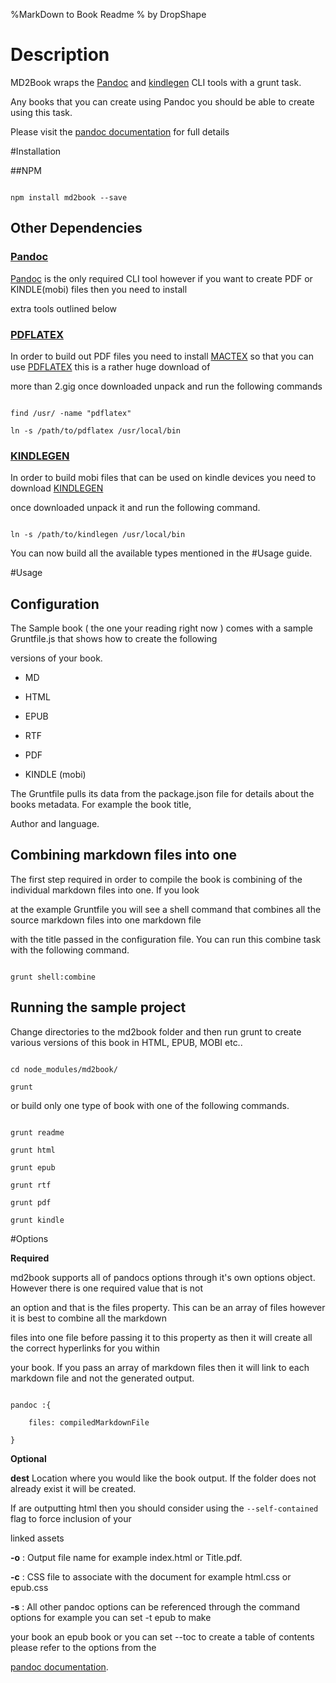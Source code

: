 %MarkDown to Book Readme
% by DropShape


# Description



MD2Book wraps the [Pandoc](http://johnmacfarlane.net/pandoc) and [kindlegen](http://www.amazon.com/gp/feature.html?ie=UTF8&docId=1000234621) CLI tools with a grunt task.

Any books that you can create using Pandoc you should be able to create using this task.



Please visit the [pandoc documentation](http://johnmacfarlane.net/pandoc/README.html) for full details

#Installation



##NPM

```

npm install md2book --save

```



## Other Dependencies



### [Pandoc](http://johnmacfarlane.net/pandoc)

[Pandoc](http://johnmacfarlane.net/pandoc) is the only required CLI tool however if you want to create PDF or KINDLE(mobi) files then you need to install

extra tools outlined below



### [PDFLATEX](http://www.tug.org/mactex/)

In order to build out PDF files you need to install [MACTEX](http://www.tug.org/mactex/) so that you can use [PDFLATEX](http://www.tug.org/mactex/) this is a rather huge download of

more than 2.gig once downloaded unpack and run the following commands



```

find /usr/ -name "pdflatex"

ln -s /path/to/pdflatex /usr/local/bin

```



### [KINDLEGEN](http://www.amazon.com/gp/feature.html?ie=UTF8&docId=1000765211)

In order to build mobi files that can be used on kindle devices you need to download [KINDLEGEN](http://www.amazon.com/gp/feature.html?ie=UTF8&docId=1000765211)

once downloaded unpack it and run the following command.



```

ln -s /path/to/kindlegen /usr/local/bin

```



You can now build all the available types mentioned in the #Usage guide.

#Usage



## Configuration

The Sample book ( the one your reading right now ) comes with a sample Gruntfile.js that shows how to create the following

versions of your book.



 * MD

 * HTML

 * EPUB

 * RTF

 * PDF

 * KINDLE (mobi)



 The Gruntfile pulls its data from the package.json file for details about the books metadata. For example the book title,

 Author and language.



## Combining markdown files into one

The first step required in order to compile the book is combining of the individual markdown files into one. If you look

at the example Gruntfile you will see a shell command that combines all the source markdown files into one markdown file

with the title passed in the configuration file. You can run this combine task with the following command.



```

grunt shell:combine

```



## Running the sample project



Change directories to the md2book folder and then run grunt to create various versions of this book in HTML, EPUB, MOBI etc..



```

cd node_modules/md2book/

grunt

```

or build only one type of book with one of the following commands.



```

grunt readme

grunt html

grunt epub

grunt rtf

grunt pdf

grunt kindle

```

#Options



__Required__

md2book supports all of pandocs options through it's own options object. However there is one required value that is not

an option and that is the files property. This can be an array of files however it is best to combine all the markdown

files into one file before passing it to this property as then it will create all the correct hyperlinks for you within

your book. If you pass an array of markdown files then it will link to each markdown file and not the generated output.





```

pandoc :{

    files: compiledMarkdownFile

}

```



__Optional__



**dest** Location where you would like the book output. If the folder does not already exist it will be created.

If are outputting html then you should consider using the ``` --self-contained ``` flag to force inclusion of your

linked assets



**-o** : Output file name for example index.html or Title.pdf.



**-c** : CSS file to associate with the document for example html.css or epub.css



**-s** : All other pandoc options can be referenced through the command options for example you can set -t epub to make

your book an epub book or you can set --toc to create a table of contents please refer to the options from the

[pandoc documentation](http://johnmacfarlane.net/pandoc/README.html).






